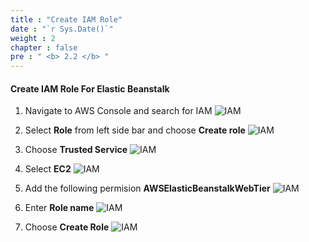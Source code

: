 ```yaml
---
title : "Create IAM Role"
date : "`r Sys.Date()`"
weight : 2
chapter : false
pre : " <b> 2.2 </b> "
---
```


#### Create IAM Role For Elastic Beanstalk
1. Navigate to AWS Console and search for IAM 
![IAM](/images/2-prerequisite/2.3-setup-iam-roles/(1)-iam.jpg?width=60pc)

2. Select **Role** from left side bar and choose **Create role** 
![IAM](/images/2-prerequisite/2.3-setup-iam-roles/(2)-create-role.jpg?width=60pc)

3. Choose **Trusted Service**
![IAM](/images/2-prerequisite/2.3-setup-iam-roles/(3)-iam-service.jpg?width=60pc)

4. Select **EC2**
![IAM](/images/2-prerequisite/2.3-setup-iam-roles/(3)-iam-ec2.jpg?width=60pc)

5. Add the following permision  **AWSElasticBeanstalkWebTier** 
![IAM](/images/2-prerequisite/2.3-setup-iam-roles/(4)-add-permission.jpg?width=60pc)

6. Enter **Role name**
![IAM](/images/2-prerequisite/2.3-setup-iam-roles/(5)-role-name.jpg?width=60pc) 

7. Choose **Create Role**
![IAM](/images/2-prerequisite/2.3-setup-iam-roles/(6)-create-new-role.jpg?width=60pc)